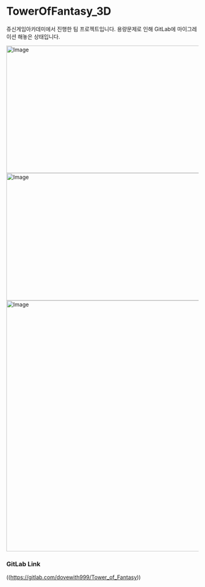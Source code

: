 # TowerOfFantasy_3D
쥬신게임아카데미에서 진행한 팀 프로젝트입니다.
용량문제로 인해 GitLab에 마이그레이션 해놓은 상태입니다.

<img width="583" height="333" alt="Image" src="https://github.com/user-attachments/assets/a2987e55-23a4-4ad0-89b2-4967149a1dd3" />
<img width="583" height="333" alt="Image" src="https://github.com/user-attachments/assets/a98a247f-1330-486b-8d2b-f90ef8cb1441" />
<img width="584" height="656" alt="Image" src="https://github.com/user-attachments/assets/23c373e2-e95c-4184-a0ba-9b8282458316" />

### GitLab Link 
((https://gitlab.com/dovewith999/Tower_of_Fantasy))


